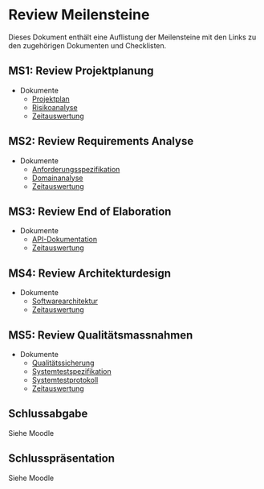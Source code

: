 # Review Meilensteine

Dieses Dokument enthält eine Auflistung der Meilensteine mit den Links zu den zugehörigen Dokumenten und Checklisten.

## MS1: Review Projektplanung

- Dokumente
    - [Projektplan](../documentation/projektplan/projektplan.md)
    - [Risikoanalyse](../documentation/projektplan/risikoanalyse.md)
    - [Zeitauswertung](./documentation/timereport.md)

## MS2: Review Requirements Analyse

- Dokumente
    - [Anforderungsspezifikation](../documentation/analyse/anforderungsspezifikation.md)
    - [Domainanalyse](../documentation/analyse/domainanalyse.md)
    - [Zeitauswertung](./documentation/timereport.md)

## MS3: Review End of Elaboration

- Dokumente
    - [API-Dokumentation](./documentation/analyse/api-documentation.md)
    - [Zeitauswertung](./documentation/timereport.md)

## MS4: Review Architekturdesign

- Dokumente
    - [Softwarearchitektur](../documentation/design/softwarearchitektur.md)
    - [Zeitauswertung](./documentation/timereport.md)

## MS5: Review Qualitätsmassnahmen

- Dokumente
    - [Qualitätssicherung](../documentation/qualitaetsmanagement/qualitaetssicherung.md)
    - [Systemtestspezifikation](../documentation/qualitaetsmanagement/systemtestspezifikation.md)
    - [Systemtestprotokoll](../documentation/qualitaetsmanagement/systemtestprotokoll.md)
    - [Zeitauswertung](./documentation/timereport.md)

## Schlussabgabe

Siehe Moodle


## Schlusspräsentation

Siehe Moodle
